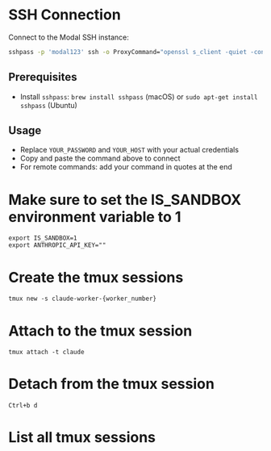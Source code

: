 # SSH Connection

Connect to the Modal SSH instance:

```bash
sshpass -p 'modal123' ssh -o ProxyCommand="openssl s_client -quiet -connect YOUR_HOST.modal.host:443" root@YOUR_HOST.modal.host
```

## Prerequisites
- Install `sshpass`: `brew install sshpass` (macOS) or `sudo apt-get install sshpass` (Ubuntu)

## Usage
- Replace `YOUR_PASSWORD` and `YOUR_HOST` with your actual credentials
- Copy and paste the command above to connect
- For remote commands: add your command in quotes at the end

# Make sure to set the IS_SANDBOX environment variable to 1
```
export IS_SANDBOX=1
export ANTHROPIC_API_KEY=""
```


# Create the tmux sessions
`tmux new -s claude-worker-{worker_number}`

# Attach to the tmux session
`tmux attach -t claude`

# Detach from the tmux session
`Ctrl+b d`

# List all tmux sessions